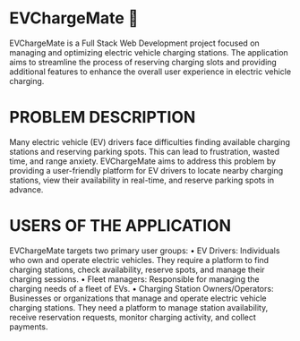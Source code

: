 # EVChargeMate 🛵
EVChargeMate is a Full Stack Web Development project focused on managing and  optimizing electric vehicle charging stations. The application aims to streamline the  process of reserving charging slots and providing additional features to enhance the  overall user experience in electric vehicle charging.

# PROBLEM DESCRIPTION

Many electric vehicle (EV) drivers face difficulties finding available charging stations 
and reserving parking spots. This can lead to frustration, wasted time, and range 
anxiety. EVChargeMate aims to address this problem by providing a user-friendly 
platform for EV drivers to locate nearby charging stations, view their availability in 
real-time, and reserve parking spots in advance.

# USERS OF THE APPLICATION

EVChargeMate targets two primary user groups:
•	EV Drivers: Individuals who own and operate electric vehicles. They require a 
platform to find charging stations, check availability, reserve spots, and 
manage their charging sessions.
•	Fleet managers: Responsible for managing the charging needs of a fleet of 
EVs.
•	Charging Station Owners/Operators: Businesses or organizations that 
manage and operate electric vehicle charging stations. They need a platform 
to manage station availability, receive reservation requests, monitor charging 
activity, and collect payments.

